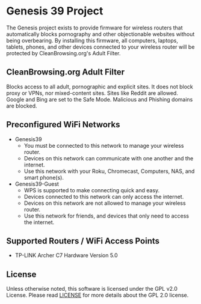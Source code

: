 # Genesis 39 Project

The Genesis project exists to provide firmware for wireless routers that
automatically blocks pornography and other objectionable websites without
being overbearing. By installing this firmware, all computers, laptops,
tablets, phones, and other devices connected to your wireless router will
be protected by CleanBrowsing.org's Adult Filter.

## CleanBrowsing.org Adult Filter
Blocks access to all adult, pornographic and explicit sites. It does not block
proxy or VPNs, nor mixed-content sites. Sites like Reddit are allowed. Google
and Bing are set to the Safe Mode. Malicious and Phishing domains are blocked.

## Preconfigured WiFi Networks
- Genesis39
    - You must be connected to this network to manage your wireless router.
    - Devices on this network can communicate with one another and the internet.
    - Use this network with your Roku, Chromecast, Computers, NAS, and smart phone(s).
- Genesis39-Guest
    - WPS is supported to make connecting quick and easy.
    - Devices connected to this network can only access the internet.
    - Devices on this network are not allowed to manage your wireless router.
    - Use this network for friends, and devices that only need to access the internet.

## Supported Routers / WiFi Access Points
 - TP-LINK Archer C7 Hardware Version 5.0

## License
Unless otherwise noted, this software is licensed under the GPL v2.0 License.
Please read [LICENSE](LICENSE) for more details about the GPL 2.0 license.
